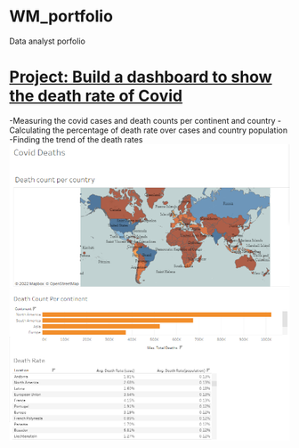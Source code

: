 # WM_portfolio
Data analyst porfolio

# [Project: Build a dashboard to show the death rate of Covid](https://public.tableau.com/app/profile/wendym4423/viz/CovidDashboard_16582091798820/Dashboard1)
-Measuring the covid cases and death counts per continent and country
-Calculating the percentage of death rate over cases and country population
-Finding the trend of the death rates
![](https://github.com/wndmiao/WM_portfolio/blob/main/image/map.png)
![](https://github.com/wndmiao/WM_portfolio/blob/main/image/chart.PNG)

